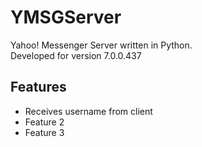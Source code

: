 # YMSGServer
Yahoo! Messenger Server written in Python.    
Developed for version 7.0.0.437    
## Features
* Receives username from client
* Feature 2
* Feature 3
